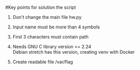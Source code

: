#Key points for solution the script
 1) Don't change the main file hw.py
 2) Input name must be more than 4 symbols
 3) First 3 characters must contain path
 
 4) Needs GNU C library version == 2.24  
    Debian stretch has this version,
    creating venv with Docker
 
 5) Create readable file /var/flag